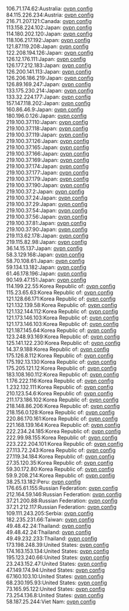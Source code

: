106.71.174.62:Australia: [ovpn config](vpn/106_71_174_62.ovpn)  
84.115.226.234:Austria: [ovpn config](vpn/84_115_226_234.ovpn)  
216.71.207.121:Canada: [ovpn config](vpn/216_71_207_121.ovpn)  
113.158.224.102:Japan: [ovpn config](vpn/113_158_224_102.ovpn)  
114.180.202.120:Japan: [ovpn config](vpn/114_180_202_120.ovpn)  
118.106.217.192:Japan: [ovpn config](vpn/118_106_217_192.ovpn)  
121.87.119.208:Japan: [ovpn config](vpn/121_87_119_208.ovpn)  
122.208.194.126:Japan: [ovpn config](vpn/122_208_194_126.ovpn)  
126.12.176.111:Japan: [ovpn config](vpn/126_12_176_111.ovpn)  
126.177.212.183:Japan: [ovpn config](vpn/126_177_212_183.ovpn)  
126.200.141.113:Japan: [ovpn config](vpn/126_200_141_113.ovpn)  
126.206.186.219:Japan: [ovpn config](vpn/126_206_186_219.ovpn)  
126.89.169.247:Japan: [ovpn config](vpn/126_89_169_247.ovpn)  
133.175.230.214:Japan: [ovpn config](vpn/133_175_230_214.ovpn)  
133.32.224.177:Japan: [ovpn config](vpn/133_32_224_177.ovpn)  
157.147.118.202:Japan: [ovpn config](vpn/157_147_118_202.ovpn)  
160.86.46.9:Japan: [ovpn config](vpn/160_86_46_9.ovpn)  
180.196.0.126:Japan: [ovpn config](vpn/180_196_0_126.ovpn)  
219.100.37.110:Japan: [ovpn config](vpn/219_100_37_110.ovpn)  
219.100.37.118:Japan: [ovpn config](vpn/219_100_37_118.ovpn)  
219.100.37.119:Japan: [ovpn config](vpn/219_100_37_119.ovpn)  
219.100.37.126:Japan: [ovpn config](vpn/219_100_37_126.ovpn)  
219.100.37.165:Japan: [ovpn config](vpn/219_100_37_165.ovpn)  
219.100.37.166:Japan: [ovpn config](vpn/219_100_37_166.ovpn)  
219.100.37.169:Japan: [ovpn config](vpn/219_100_37_169.ovpn)  
219.100.37.174:Japan: [ovpn config](vpn/219_100_37_174.ovpn)  
219.100.37.177:Japan: [ovpn config](vpn/219_100_37_177.ovpn)  
219.100.37.179:Japan: [ovpn config](vpn/219_100_37_179.ovpn)  
219.100.37.190:Japan: [ovpn config](vpn/219_100_37_190.ovpn)  
219.100.37.2:Japan: [ovpn config](vpn/219_100_37_2.ovpn)  
219.100.37.24:Japan: [ovpn config](vpn/219_100_37_24.ovpn)  
219.100.37.29:Japan: [ovpn config](vpn/219_100_37_29.ovpn)  
219.100.37.54:Japan: [ovpn config](vpn/219_100_37_54.ovpn)  
219.100.37.56:Japan: [ovpn config](vpn/219_100_37_56.ovpn)  
219.100.37.81:Japan: [ovpn config](vpn/219_100_37_81.ovpn)  
219.100.37.90:Japan: [ovpn config](vpn/219_100_37_90.ovpn)  
219.113.62.178:Japan: [ovpn config](vpn/219_113_62_178.ovpn)  
219.115.82.98:Japan: [ovpn config](vpn/219_115_82_98.ovpn)  
36.14.15.137:Japan: [ovpn config](vpn/36_14_15_137.ovpn)  
58.3.129.168:Japan: [ovpn config](vpn/58_3_129_168.ovpn)  
58.70.108.61:Japan: [ovpn config](vpn/58_70_108_61.ovpn)  
59.134.13.182:Japan: [ovpn config](vpn/59_134_13_182.ovpn)  
61.46.178.196:Japan: [ovpn config](vpn/61_46_178_196.ovpn)  
90.149.47.151:Japan: [ovpn config](vpn/90_149_47_151.ovpn)  
114.199.22.55:Korea Republic of: [ovpn config](vpn/114_199_22_55.ovpn)  
115.23.65.63:Korea Republic of: [ovpn config](vpn/115_23_65_63.ovpn)  
121.128.66.171:Korea Republic of: [ovpn config](vpn/121_128_66_171.ovpn)  
121.132.139.58:Korea Republic of: [ovpn config](vpn/121_132_139_58.ovpn)  
121.132.144.112:Korea Republic of: [ovpn config](vpn/121_132_144_112.ovpn)  
121.173.146.103:Korea Republic of: [ovpn config](vpn/121_173_146_103.ovpn)  
121.173.146.103:Korea Republic of: [ovpn config](vpn/121_173_146_103.ovpn)  
121.187.145.64:Korea Republic of: [ovpn config](vpn/121_187_145_64.ovpn)  
123.248.93.169:Korea Republic of: [ovpn config](vpn/123_248_93_169.ovpn)  
125.141.122.230:Korea Republic of: [ovpn config](vpn/125_141_122_230.ovpn)  
14.37.9.188:Korea Republic of: [ovpn config](vpn/14_37_9_188.ovpn)  
175.126.8.112:Korea Republic of: [ovpn config](vpn/175_126_8_112.ovpn)  
175.192.13.130:Korea Republic of: [ovpn config](vpn/175_192_13_130.ovpn)  
175.205.121.12:Korea Republic of: [ovpn config](vpn/175_205_121_12.ovpn)  
183.108.160.112:Korea Republic of: [ovpn config](vpn/183_108_160_112.ovpn)  
1.176.222.116:Korea Republic of: [ovpn config](vpn/1_176_222_116.ovpn)  
1.232.132.111:Korea Republic of: [ovpn config](vpn/1_232_132_111.ovpn)  
210.123.54.6:Korea Republic of: [ovpn config](vpn/210_123_54_6.ovpn)  
211.173.186.102:Korea Republic of: [ovpn config](vpn/211_173_186_102.ovpn)  
218.148.86.206:Korea Republic of: [ovpn config](vpn/218_148_86_206.ovpn)  
218.156.0.128:Korea Republic of: [ovpn config](vpn/218_156_0_128.ovpn)  
220.86.170.161:Korea Republic of: [ovpn config](vpn/220_86_170_161.ovpn)  
221.168.139.164:Korea Republic of: [ovpn config](vpn/221_168_139_164.ovpn)  
222.234.24.185:Korea Republic of: [ovpn config](vpn/222_234_24_185.ovpn)  
222.99.98.155:Korea Republic of: [ovpn config](vpn/222_99_98_155.ovpn)  
223.222.204.101:Korea Republic of: [ovpn config](vpn/223_222_204_101.ovpn)  
27.113.72.243:Korea Republic of: [ovpn config](vpn/27_113_72_243.ovpn)  
27.119.34.184:Korea Republic of: [ovpn config](vpn/27_119_34_184.ovpn)  
27.35.120.35:Korea Republic of: [ovpn config](vpn/27_35_120_35.ovpn)  
59.30.172.80:Korea Republic of: [ovpn config](vpn/59_30_172_80.ovpn)  
59.9.208.214:Korea Republic of: [ovpn config](vpn/59_9_208_214.ovpn)  
38.25.13.182:Peru: [ovpn config](vpn/38_25_13_182.ovpn)  
176.65.61.155:Russian Federation: [ovpn config](vpn/176_65_61_155.ovpn)  
212.164.59.146:Russian Federation: [ovpn config](vpn/212_164_59_146.ovpn)  
37.21.200.88:Russian Federation: [ovpn config](vpn/37_21_200_88.ovpn)  
37.21.212.117:Russian Federation: [ovpn config](vpn/37_21_212_117.ovpn)  
109.111.243.205:Serbia: [ovpn config](vpn/109_111_243_205.ovpn)  
182.235.231.66:Taiwan: [ovpn config](vpn/182_235_231_66.ovpn)  
49.48.42.24:Thailand: [ovpn config](vpn/49_48_42_24.ovpn)  
49.48.42.24:Thailand: [ovpn config](vpn/49_48_42_24.ovpn)  
49.49.232.233:Thailand: [ovpn config](vpn/49_49_232_233.ovpn)  
173.198.248.39:United States: [ovpn config](vpn/173_198_248_39.ovpn)  
174.163.153.134:United States: [ovpn config](vpn/174_163_153_134.ovpn)  
195.123.240.66:United States: [ovpn config](vpn/195_123_240_66.ovpn)  
23.243.152.47:United States: [ovpn config](vpn/23_243_152_47.ovpn)  
47.149.174.94:United States: [ovpn config](vpn/47_149_174_94.ovpn)  
67.160.103.10:United States: [ovpn config](vpn/67_160_103_10.ovpn)  
68.230.195.93:United States: [ovpn config](vpn/68_230_195_93.ovpn)  
73.165.95.122:United States: [ovpn config](vpn/73_165_95_122.ovpn)  
73.254.136.8:United States: [ovpn config](vpn/73_254_136_8.ovpn)  
58.187.25.244:Viet Nam: [ovpn config](vpn/58_187_25_244.ovpn)  
